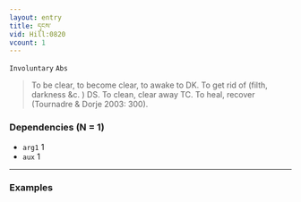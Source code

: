 ```yaml
---
layout: entry
title: དྭངས་
vid: Hill:0820
vcount: 1
---
```

`Involuntary` `Abs`
> To be clear, to become clear, to awake to DK\.
 To get rid of (filth, darkness &c\.
) DS\.
 To clean, clear away TC\.
 To heal, recover (Tournadre & Dorje 2003: 300)\.

### Dependencies (N = 1)
* `arg1` 1
* `aux` 1

---

### Examples



